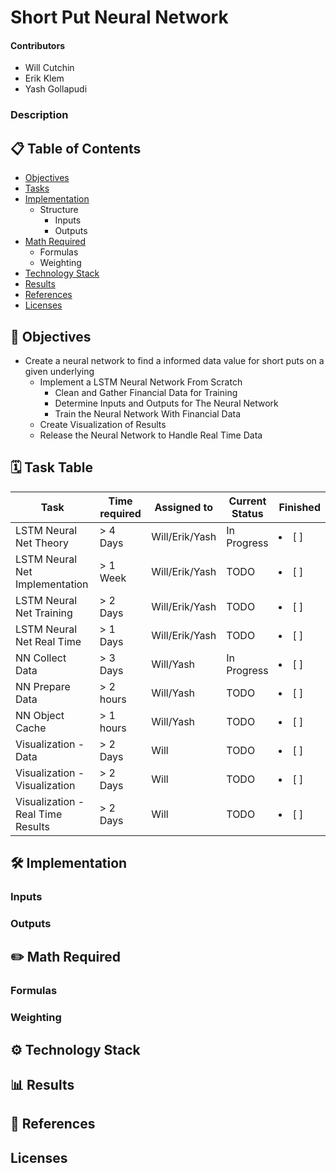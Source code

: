 # Short Put Neural Network #
#### Contributors
* Will Cutchin
* Erik Klem
* Yash Gollapudi
### Description
#### 

## 📋 Table of Contents
   * [Objectives](#-objectives)
   * [Tasks](#-task-table)
   * [Implementation](#-implementation)
     * Structure
       * Inputs
       * Outputs  
   * [Math Required](#-math-required)
     * Formulas
     * Weighting
   * [Technology Stack](#-technology-stack)
   * [Results](#-results)
   * [References](#-references)
   * [Licenses](#-licenses)

## 📌 Objectives
* Create a neural network to find a informed data value for short puts on a given underlying
  * Implement a LSTM Neural Network From Scratch
    * Clean and Gather Financial Data for Training
    * Determine Inputs and Outputs for The Neural Network
    * Train the Neural Network With Financial Data
  * Create Visualization of Results
  * Release the Neural Network to Handle Real Time Data


## 🗓 Task Table
| Task           | Time required | Assigned to   | Current Status | Finished | 
|----------------|---------------|---------------|----------------|-----------|
| LSTM Neural Net Theory| > 4 Days       | Will/Erik/Yash   | In Progress   |   <li> [ ] </li>  |
| LSTM Neural Net Implementation| > 1 Week        | Will/Erik/Yash   | TODO  | <li> [ ] </li>     |
| LSTM Neural Net Training| > 2 Days      | Will/Erik/Yash   | TODO   | <li> [ ] </li>  |
| LSTM Neural Net Real Time| > 1 Days      | Will/Erik/Yash   | TODO   | <li> [ ] </li>  |
| NN Collect Data   | > 3 Days      | Will/Yash   | In Progress    |    <li> [ ] </li>     |
| NN Prepare Data   | > 2 hours     | Will/Yash   |   TODO         |    <li> [ ] </li>     |
| NN Object Cache   | > 1 hours     | Will/Yash   |   TODO         |    <li> [ ] </li>     |
| Visualization - Data   |  > 2 Days    | Will   |   TODO      |    <li> [ ] </li> |
| Visualization - Visualization   | > 2 Days     | Will   |   TODO      |    <li> [ ] </li> |
| Visualization - Real Time Results   | > 2 Days     | Will   |   TODO      |    <li> [ ] </li> |


## 🛠 Implementation
### Inputs
### Outputs

## ✏️ Math Required
### Formulas
### Weighting

## ⚙ Technology Stack

## 📊 Results

## 🔗 References

## Licenses

